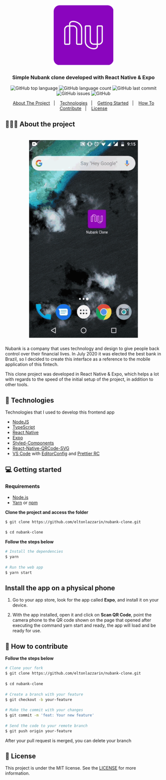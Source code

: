 <h1 align="center">
	<img alt="Logo" src="https://github.com/eltonlazzarin/nubank-clone/blob/master/assets/icon.png" />
</h1>

<h3 align="center">
  Simple Nubank clone developed with React Native &amp; Expo
</h3>

<p align="center">
  <img alt="GitHub top language" src="https://img.shields.io/github/languages/top/eltonlazzarin/nubank-clone">

  <img alt="GitHub language count" src="https://img.shields.io/github/languages/count/eltonlazzarin/nubank-clone">

  <img alt="GitHub last commit" src="https://img.shields.io/github/last-commit/eltonlazzarin/nubank-clone">

  <img alt="GitHub issues" src="https://img.shields.io/github/issues/eltonlazzarin/nubank-clone">

  <img alt="GitHub" src="https://img.shields.io/github/license/eltonlazzarin/nubank-clone">
</p>

<p align="center">
  <a href="#-about-the-project">About The Project</a>&nbsp;&nbsp;&nbsp;|&nbsp;&nbsp;&nbsp;
  <a href="#-technologies">Technologies</a>&nbsp;&nbsp;&nbsp;|&nbsp;&nbsp;&nbsp;
  <a href="#-getting-started">Getting Started</a>&nbsp;&nbsp;&nbsp;|&nbsp;&nbsp;&nbsp;
  <a href="#-how-to-contribute">How To Contribute</a>&nbsp;&nbsp;&nbsp;|&nbsp;&nbsp;&nbsp;
  <a href="#-license">License</a>
</p>

## 👨🏻‍💻 About the project

<h1 align="center">
	<img alt="Project Gif" src="https://github.com/eltonlazzarin/nubank-clone/blob/master/screenshots/nubankclone.gif" hight="380" width="350" />
</h1>

<p>Nubank is a company that uses technology and design to give people back control over their financial lives. In July 2020 it was elected the best bank in Brazil, so I decided to create this interface as a reference to the mobile application of this fintech.

This clone project was developed in React Native & Expo, which helps a lot with regards to the speed of the initial setup of the project, in addition to other tools.</p>

## 🚀 Technologies

Technologies that I used to develop this frontend app

- [NodeJS](https://nodejs.org/en)
- [TypeScript](https://www.typescriptlang.org)
- [React Native](https://reactnative.dev/docs/getting-started)
- [Expo](https://expo.io/learn)
- [Styled-Components](https://styled-components.com/docs/basics)
- [React-Native-QRCode-SVG](https://www.npmjs.com/package/react-native-qrcode-svg)
- [VS Code](https://code.visualstudio.com) with [EditorConfig](https://marketplace.visualstudio.com/items?itemName=EditorConfig.EditorConfig) and [Prettier RC](https://github.com/prettier/prettier)

## 💻 Getting started

### Requirements

- [Node.js](https://nodejs.org/en)
- [Yarn](https://classic.yarnpkg.com) or [npm](https://www.npmjs.com)

**Clone the project and access the folder**

```bash
$ git clone https://github.com/eltonlazzarin/nubank-clone.git

$ cd nubank-clone
```

**Follow the steps below**

```bash
# Install the dependencies
$ yarn

# Run the web app
$ yarn start
```

## Install the app on a physical phone

1. Go to your app store, look for the app called <strong>Expo</strong>, and install it on your device.

2. With the app installed, open it and click on <strong>Scan QR Code</strong>, point the camera phone to the QR code shown on the page that opened after executing the command yarn start and ready, the app will load and be ready for use.

## 🤔 How to contribute

**Follow the steps below**

```bash
# Clone your fork
$ git clone https://github.com/eltonlazzarin/nubank-clone.git

$ cd nubank-clone

# Create a branch with your feature
$ git checkout -b your-feature

# Make the commit with your changes
$ git commit -m 'feat: Your new feature'

# Send the code to your remote branch
$ git push origin your-feature
```

After your pull request is merged, you can delete your branch

## 📝 License

This project is under the MIT license. See the [LICENSE](https://github.com/eltonlazzarin/nubank-clone/blob/master/LICENSE) for more information.
